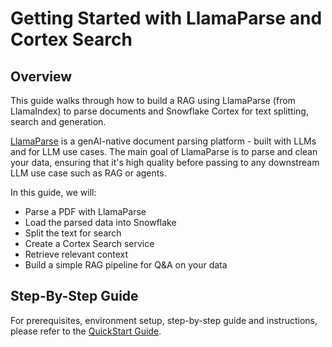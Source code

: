 # Getting Started with LlamaParse and Cortex Search

## Overview

This guide walks through how to build a RAG using LlamaParse (from LlamaIndex) to parse documents and Snowflake Cortex for text splitting, search and generation.

[LlamaParse](https://docs.llamaindex.ai/en/stable/llama_cloud/llama_parse/) is a genAI-native document parsing platform - built with LLMs and for LLM use cases. The main goal of LlamaParse is to parse and clean your data, ensuring that it's high quality before passing to any downstream LLM use case such as RAG or agents.

In this guide, we will:

* Parse a PDF with LlamaParse
* Load the parsed data into Snowflake
* Split the text for search
* Create a Cortex Search service
* Retrieve relevant context
* Build a simple RAG pipeline for Q&A on your data

## Step-By-Step Guide

For prerequisites, environment setup, step-by-step guide and instructions, please refer to the [QuickStart Guide](https://quickstarts.snowflake.com/guide/getting-started-with-llamaparse-and-cortex-search/index.html).
